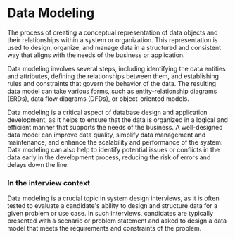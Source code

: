 # Data Modeling

The process of creating a conceptual representation of data objects and their relationships within a system or organization. This representation is used to design, organize, and manage data in a structured and consistent way that aligns with the needs of the business or application.

Data modeling involves several steps, including identifying the data entities and attributes, defining the relationships between them, and establishing rules and constraints that govern the behavior of the data. The resulting data model can take various forms, such as entity-relationship diagrams (ERDs), data flow diagrams (DFDs), or object-oriented models.

Data modeling is a critical aspect of database design and application development, as it helps to ensure that the data is organized in a logical and efficient manner that supports the needs of the business. A well-designed data model can improve data quality, simplify data management and maintenance, and enhance the scalability and performance of the system. Data modeling can also help to identify potential issues or conflicts in the data early in the development process, reducing the risk of errors and delays down the line.


### In the interview context 

Data modeling is a crucial topic in system design interviews, as it is often tested to evaluate a candidate's ability to design and structure data for a given problem or use case. In such interviews, candidates are typically presented with a scenario or problem statement and asked to design a data model that meets the requirements and constraints of the problem.